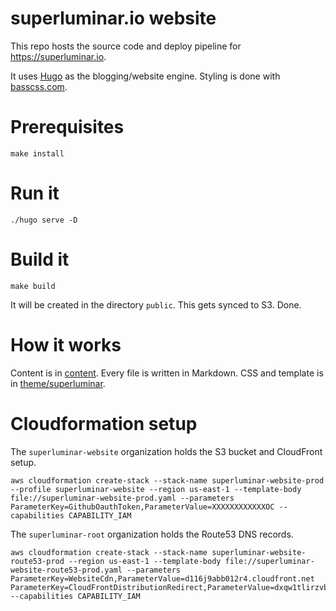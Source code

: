 # superluminar.io website

This repo hosts the source code and deploy pipeline for https://superluminar.io.

It uses [Hugo](gohugo.io) as the blogging/website engine.
Styling is done with [basscss.com](basscss.com).

# Prerequisites

```
make install
```

# Run it

```
./hugo serve -D
```

# Build it
```
make build
```
It will be created in the directory `public`. This gets synced to S3. Done.

# How it works

Content is in [content](content). Every file is written in Markdown. CSS and template is in [theme/superluminar](theme/superluminar).

# Cloudformation setup

The `superluminar-website` organization holds the S3 bucket and CloudFront setup.

```
aws cloudformation create-stack --stack-name superluminar-website-prod --profile superluminar-website --region us-east-1 --template-body file://superluminar-website-prod.yaml --parameters ParameterKey=GithubOauthToken,ParameterValue=XXXXXXXXXXXXOC --capabilities CAPABILITY_IAM
```

The `superluminar-root` organization holds the Route53 DNS records.
```
aws cloudformation create-stack --stack-name superluminar-website-route53-prod --region us-east-1 --template-body file://superluminar-website-route53-prod.yaml --parameters ParameterKey=WebsiteCdn,ParameterValue=d116j9abb012r4.cloudfront.net ParameterKey=CloudFrontDistributionRedirect,ParameterValue=dxqw1tlirzvbi.cloudfront.net --capabilities CAPABILITY_IAM
```
